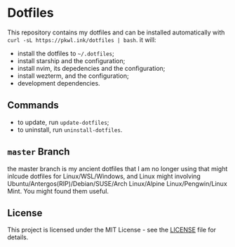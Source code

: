 # Dotfiles

This repository contains my dotfiles and can be installed automatically with `curl -sL https://pkwl.ink/dotfiles | bash`. it will:

- install the dotfiles to `~/.dotfiles`;
- install starship and the configuration;
- install nvim, its depedencies and the configuration;
- install wezterm, and the configuration;
- development dependencies.

## Commands

- to update, run `update-dotfiles`;
- to uninstall, run `uninstall-dotfiles`.

## `master` Branch

the master branch is my ancient dotfiles that I am no longer using that might inlcude dotfiles for Linux/WSL/Windows, and Linux might involving Ubuntu/Antergos(RIP)/Debian/SUSE/Arch Linux/Alpine Linux/Pengwin/Linux Mint. You might found them useful.

## License

This project is licensed under the MIT License - see the [LICENSE](LICENSE) file for details.
